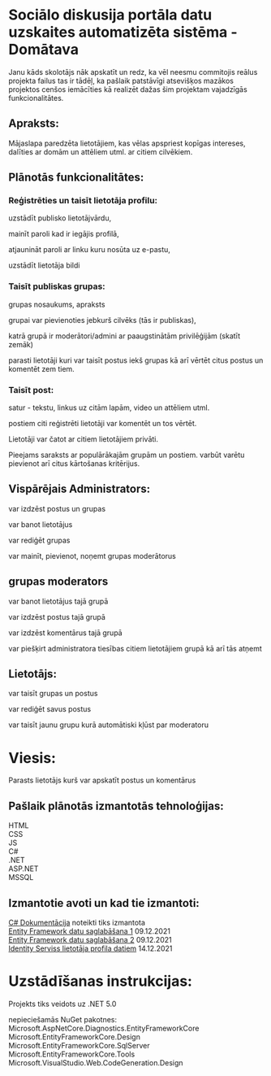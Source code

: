 # Sociālo diskusija portāla datu uzskaites automatizēta sistēma - Domātava

Janu kāds skolotājs nāk apskatīt un redz, ka vēl neesmu commitojis reālus projekta failus tas ir tādēļ, ka pašlaik patstāvīgi atsevišķos mazākos projektos cenšos iemācīties kā realizēt dažas šim projektam vajadzīgās funkcionalitātes.

## Apraksts:
Mājaslapa paredzēta lietotājiem, kas vēlas apspriest kopīgas intereses, dalīties ar domām un attēliem utml. ar citiem cilvēkiem.

## Plānotās funkcionalitātes:

### Reģistrēties un taisīt lietotāja profilu:

uzstādīt publisko lietotājvārdu,

mainīt paroli kad ir iegājis profilā,

atjaunināt paroli ar linku kuru nosūta uz e-pastu,

uzstādīt lietotāja bildi

### Taisīt publiskas grupas:

grupas nosaukums, apraksts

grupai var pievienoties jebkurš cilvēks (tās ir publiskas),

katrā grupā ir moderātori/admini ar paaugstinātām privilēģijām (skatīt zemāk)

parasti lietotāji kuri var taisīt postus iekš grupas kā arī vērtēt citus postus un komentēt zem tiem.

### Taisīt post:

satur - tekstu, linkus uz citām lapām, video un attēliem utml.

postiem citi reģistrēti lietotāji var komentēt un tos vērtēt.

Lietotāji var čatot ar citiem lietotājiem privāti.

Pieejams saraksts ar populārākajām grupām un postiem. varbūt varētu pievienot arī citus kārtošanas kritērijus.


## Vispārējais Administrators:

var izdzēst postus un grupas

var banot lietotājus

var rediģēt grupas

var mainīt, pievienot, noņemt grupas moderātorus

## grupas moderators

var banot lietotājus tajā grupā

var izdzēst postus tajā grupā

var izdzēst komentārus tajā grupā

var piešķirt administratora tiesības citiem lietotājiem grupā kā arī tās atņemt

## Lietotājs:

var taisīt grupas un postus

var rediģēt savus postus

var taisīt jaunu grupu kurā automātiski kļūst par moderatoru

# Viesis:

Parasts lietotājs kurš var apskatīt postus un komentārus


## Pašlaik plānotās izmantotās tehnoloģijas:
HTML  
CSS  
JS  
C#  
.NET  
ASP.NET  
MSSQL  

## Izmantotie avoti un kad tie izmantoti:
[C# Dokumentācija](https://docs.microsoft.com/en-us/dotnet/csharp/) noteikti tiks izmantota  
[Entity Framework datu saglabāšana 1](https://www.youtube.com/watch?v=ZX7_12fwQLU) 09.12.2021  
[Entity Framework datu saglabāšana 2](https://www.youtube.com/watch?v=qkJ9keBmQWo) 09.12.2021  
[Identity Serviss lietotāja profila datiem](https://www.youtube.com/watch?v=egITMrwMOPU) 14.12.2021  

# Uzstādīšanas instrukcijas:
Projekts tiks veidots uz .NET 5.0

nepieciešamās NuGet pakotnes:  
Microsoft.AspNetCore.Diagnostics.EntityFrameworkCore  
Microsoft.EntityFrameworkCore.Design  
Microsoft.EntityFrameworkCore.SqlServer  
Microsoft.EntityFrameworkCore.Tools  
Microsoft.VisualStudio.Web.CodeGeneration.Design  
